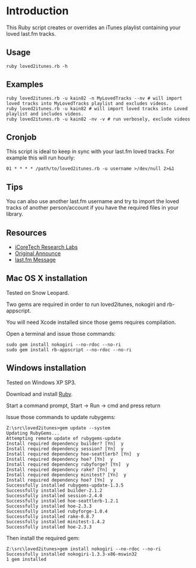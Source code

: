 # Introduction

This Ruby script creates or overrides an iTunes playlist containing your loved last.fm tracks.

## Usage

    ruby loved2itunes.rb -h

## Examples

    ruby loved2itunes.rb -u kain82 -n MyLovedTracks --nv # will import loved tracks into MyLovedTracks playlist and excludes videos.
    ruby loved2itunes.rb -u kain82 # will import loved tracks into Loved playlist and includes videos.
    ruby loved2itunes.rb -u kain82 -nv -v # run verbosely, exclude videos

## Cronjob

This script is ideal to keep in sync with your last.fm loved tracks.
For example this will run hourly:

    01 * * * * /path/to/loved2itunes.rb -u username >/dev/null 2>&1

## Tips

You can also use another last.fm username and try to import the loved tracks of another person/account if you have the required files in your library.

## Resources

* [iCoreTech Research Labs](http://www.icoretech.org)
* [Original Announce](http://www.icoretech.org/2009/09/last-fm-loved-tracks-to-itunes/)
* [last.fm Message](http://www.last.fm/forum/21716/_/448880/2#f10474933)

[Claudio Poli]: http://www.icoretech.org

## Mac OS X installation

Tested on Snow Leopard.

Two gems are required in order to run loved2itunes, nokogiri and rb-appscript.

You will need Xcode installed since those gems requires compilation.

Open a terminal and issue those commands:

    sudo gem install nokogiri --no-rdoc --no-ri
    sudo gem install rb-appscript --no-rdoc --no-ri

## Windows installation

Tested on Windows XP SP3.

Download and install [Ruby](http://rubyforge.org/frs/download.php/29263/ruby186-26.exe).

Start a command prompt, Start -> Run -> cmd and press return

Issue those commands to update rubygems:

    Z:\src\loved2itunes>gem update --system
    Updating RubyGems...
    Attempting remote update of rubygems-update
    Install required dependency builder? [Yn]  y
    Install required dependency session? [Yn]  y
    Install required dependency hoe-seattlerb? [Yn]  y
    Install required dependency hoe? [Yn]  y
    Install required dependency rubyforge? [Yn]  y
    Install required dependency rake? [Yn]  y
    Install required dependency minitest? [Yn]  y
    Install required dependency hoe? [Yn]  y
    Successfully installed rubygems-update-1.3.5
    Successfully installed builder-2.1.2
    Successfully installed session-2.4.0
    Successfully installed hoe-seattlerb-1.2.1
    Successfully installed hoe-2.3.3
    Successfully installed rubyforge-1.0.4
    Successfully installed rake-0.8.7
    Successfully installed minitest-1.4.2
    Successfully installed hoe-2.3.3

Then install the required gem:

    Z:\src\loved2itunes>gem install nokogiri --no-rdoc --no-ri
    Successfully installed nokogiri-1.3.3-x86-mswin32
    1 gem installed
